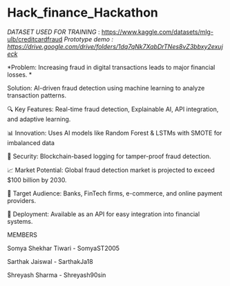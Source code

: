 
# Hack_finance_Hackathon
*DATASET USED FOR TRAINING* : https://www.kaggle.com/datasets/mlg-ulb/creditcardfraud
*Prototype demo : https://drive.google.com/drive/folders/1dq7qNk7XabDrTNes8vZ3bbxy2exujeck*
<p></p>
<p></p>
<p>*Problem: Increasing fraud in digital transactions leads to major financial losses.
*</p>
<p></p>
<p>Solution: AI-driven fraud detection using machine learning to analyze transaction patterns.
</p>
<p>🔍 Key Features: Real-time fraud detection, Explainable AI, API integration, and adaptive learning.
</p>
<p🛠 Tech Stack: Python, Scikit-Learn, XGBoost, Flask, AWS/GCP for deployment.
></p>
<p>📊 Innovation: Uses AI models like Random Forest & LSTMs with SMOTE for imbalanced data</p>
<p>🔗 Security: Blockchain-based logging for tamper-proof fraud detection.
</p>
<p>📈 Market Potential: Global fraud detection market is projected to exceed $100 billion by 2030.
</p>
<p>👥 Target Audience: Banks, FinTech firms, e-commerce, and online payment providers.</p>
<p>🚀 Deployment: Available as an API for easy integration into financial systems.
</p>
<p></p>
<p></p>



MEMBERS
<p>Somya Shekhar Tiwari - SomyaST2005</p>
<p>Sarthak Jaiswal - SarthakJa18</p>
<p>Shreyash Sharma - Shreyash90sin</p>
